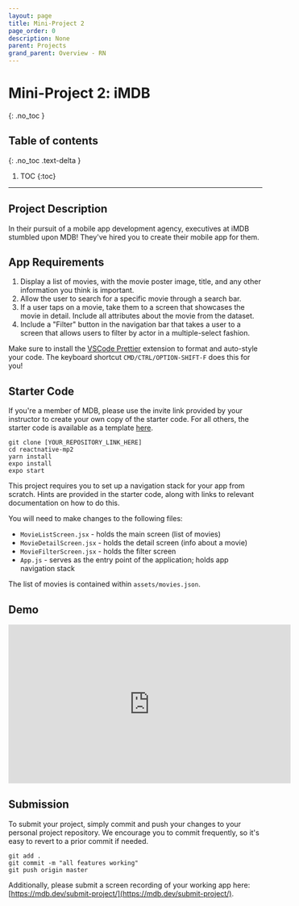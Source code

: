 ```yaml
---
layout: page
title: Mini-Project 2
page_order: 0
description: None
parent: Projects
grand_parent: Overview - RN
---
```


# Mini-Project 2: iMDB
{: .no_toc }

## Table of contents
{: .no_toc .text-delta }

1. TOC
{:toc}

---

## Project Description
In their pursuit of a mobile app development agency, executives at iMDB stumbled upon MDB! They've hired you to create their mobile app for them.

## App Requirements

1. Display a list of movies, with the movie poster image, title, and any other information you think is important. 
2. Allow the user to search for a specific movie through a search bar.
3. If a user taps on a movie, take them to a screen that showcases the movie in detail. Include all attributes about the movie from the dataset.
4. Include a "Filter" button in the navigation bar that takes a user to a screen that allows users to filter by actor in a multiple-select fashion.

Make sure to install the [VSCode Prettier](https://marketplace.visualstudio.com/items?itemName=esbenp.prettier-vscode) extension to format and auto-style your code. The keyboard shortcut `CMD/CTRL/OPTION-SHIFT-F` does this for you!

## Starter Code

If you're a member of MDB, please use the invite link provided by your instructor to create your own copy of the starter code. For all others, the starter code is available as a template [here](https://github.com/mdbdev/reactnative-mp2).

```
git clone [YOUR_REPOSITORY_LINK_HERE]
cd reactnative-mp2
yarn install
expo install
expo start
```

This project requires you to set up a navigation stack for your app from scratch. Hints are provided in the starter code, along with links to relevant documentation on how to do this.

You will need to make changes to the following files:

- `MovieListScreen.jsx` - holds the main screen (list of movies)
- `MovieDetailScreen.jsx` - holds the detail screen (info about a movie)
- `MovieFilterScreen.jsx` - holds the filter screen
- `App.js` - serves as the entry point of the application; holds app navigation stack

The list of movies is contained within `assets/movies.json`.

## Demo
<iframe width="560" height="315" src="https://www.youtube.com/embed/g2sfvGX0l2I" frameborder="0" allow="accelerometer; clipboard-write; encrypted-media; gyroscope; picture-in-picture" allowfullscreen></iframe>

## Submission

To submit your project, simply commit and push your changes to your personal project repository. We encourage you to commit frequently, so it's easy to revert to a prior commit if needed.

```
git add .
git commit -m "all features working"
git push origin master
```

Additionally, please submit a screen recording of your working app here: [https://mdb.dev/submit-project/](https://mdb.dev/submit-project/).


